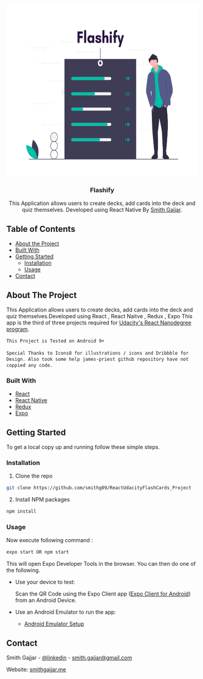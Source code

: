 <!-- PROJECT LOGO -->
<br />
<p align="center">
  <a href="https://github.com/smithg09/ReactUdacityFlashCards_Project">
    <img src="assets/splash.png" alt="Logo" width="550" height="450">
  </a>

  <h3 align="center">Flashify</h3>

  <p align="center">
    This Application allows users to create decks, add cards into the deck and quiz themselves.
    Developed using React Native By <a href="https://smithgajjar.me">Smith Gajjar</a>.
    <br />
    </p>
</p>



<!-- TABLE OF CONTENTS -->
## Table of Contents

* [About the Project](#about-the-project)
* [Built With](#built-with)
* [Getting Started](#getting-started)
  * [Installation](#installation)
  * [Usage](#usage)
* [Contact](#contact)



<!-- ABOUT THE PROJECT -->
## About The Project

This Application allows users to create decks, add cards into the deck and quiz themselves.Developed using React , React Naitve , Redux , Expo 
This app is the third of three projects required for [Udacity's React Nanodegree program](https://www.udacity.com/course/react-nanodegree--nd019).

    This Project is Tested on Android 9+

    Special Thanks to Icons8 for illustrations / icons and Dribbble for Design. Also took some help james-priest github repository have not coppied any code.
      
### Built With

* [React](https://reactjs.org/)
* [React Native](https://reactnative.dev/)
* [Redux](https://redux.js.org/)
* [Expo](https://expo.io/)



<!-- GETTING STARTED -->
## Getting Started

To get a local copy up and running follow these simple steps.


### Installation
 
1. Clone the repo
```sh
git clone https://github.com/smithg09/ReactUdacityFlashCards_Project
```
2. Install NPM packages
```sh
npm install
```


<!-- USAGE EXAMPLES -->
### Usage

Now execute following command :  
```sh 
expo start OR npm start
```
This will open Expo Developer Tools in the browser.  You can then do one of the following.

- Use your device to test:

    Scan the QR Code using the Expo Client app ([Expo Client for Android](https://expo.io/tools#client))  from an Android Device.

- Use an Android Emulator to run the app:
    - [Android Emulator Setup](https://docs.expo.io/versions/v33.0.0/introduction/installation/#android-emulator)


<!-- CONTACT -->
## Contact

Smith Gajjar - [@linkedin](https://www.linkedin.com/in/smith-gajjar-5a27716b/) - smith.gajjar@gmail.com

Website: [smithgajjar.me](https://smithgajjar.me)